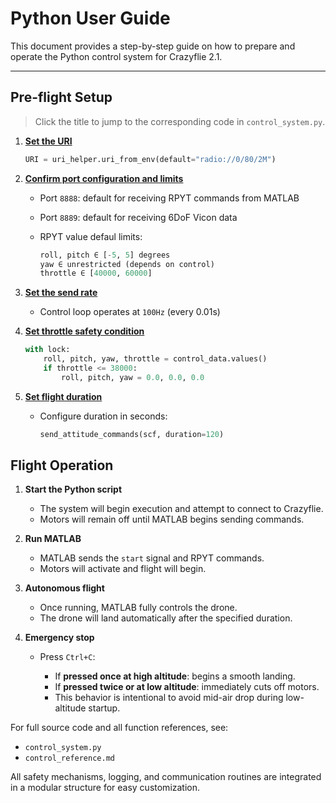 # Python User Guide

This document provides a step-by-step guide on how to prepare and operate the Python control system for Crazyflie 2.1.

---

##  Pre-flight Setup

>   Click the title to jump to the corresponding code in `control_system.py`.

1. [**Set the URI**](https://github.com/Lee-Chun-Yi/NCKU-Quadrotor-Navigation/blob/main/Python/control_system.py#L19)

   ```python
   URI = uri_helper.uri_from_env(default="radio://0/80/2M")
   ```

2. [**Confirm port configuration and limits** ](https://github.com/Lee-Chun-Yi/NCKU-Quadrotor-Navigation/blob/main/Python/control_system.py#L44)

   * Port `8888`: default for receiving RPYT commands from MATLAB
   * Port `8889`: default for receiving 6DoF Vicon data
   * RPYT value defaul limits:

     ```python
     roll, pitch ∈ [-5, 5] degrees
     yaw ∈ unrestricted (depends on control)
     throttle ∈ [40000, 60000]
     ```

3. [**Set the send rate** ](https://github.com/Lee-Chun-Yi/NCKU-Quadrotor-Navigation/blob/main/Python/control_system.py#L133)

   * Control loop operates at `100Hz` (every 0.01s)

4. [**Set throttle safety condition** ](https://github.com/Lee-Chun-Yi/NCKU-Quadrotor-Navigation/blob/main/Python/control_system.py#L145)

   ```python
   with lock:
       roll, pitch, yaw, throttle = control_data.values()
       if throttle <= 38000:
           roll, pitch, yaw = 0.0, 0.0, 0.0
   ```

5. [**Set flight duration** ](https://github.com/Lee-Chun-Yi/NCKU-Quadrotor-Navigation/blob/main/Python/control_system.py#L225)

   * Configure duration in seconds:

     ```python
     send_attitude_commands(scf, duration=120)
     ```



##  Flight Operation

1. **Start the Python script**

   * The system will begin execution and attempt to connect to Crazyflie.
   * Motors will remain off until MATLAB begins sending commands.

2. **Run MATLAB**

   * MATLAB sends the `start` signal and RPYT commands.
   * Motors will activate and flight will begin.

3. **Autonomous flight**

   * Once running, MATLAB fully controls the drone.
   * The drone will land automatically after the specified duration.

4. **Emergency stop**

   * Press `Ctrl+C`:

     * If **pressed once at high altitude**: begins a smooth landing.
     * If **pressed twice or at low altitude**: immediately cuts off motors.
     * This behavior is intentional to avoid mid-air drop during low-altitude startup.


For full source code and all function references, see:

* `control_system.py`
* `control_reference.md`

All safety mechanisms, logging, and communication routines are integrated in a modular structure for easy customization.
